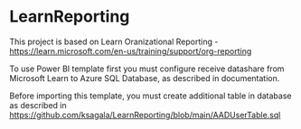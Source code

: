# LearnReporting

This project is based on Learn Oranizational Reporting - https://learn.microsoft.com/en-us/training/support/org-reporting

To use Power BI template first you must configure receive datashare from Microsoft Learn to Azure SQL Database, as described in documentation.

Before importing this template, you must create additional table in database as described in https://github.com/ksagala/LearnReporting/blob/main/AADUserTable.sql

